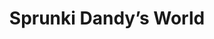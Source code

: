 ---
slug: sprunki-dandys-world
title: Sprunki Dandy’s World
description: "Sprunki Dandy’s World is an exciting online game. Play for free directly in your browser!"
icon: /images/popular_mods/Sprunki Dandys World.png
url: https://html-classic.itch.zone/html/11721752/index.html
previewImage: /images/popular_mods/Sprunki Dandys World.png
type: popular mods

# SEO配置
seo:
  title: "Sprunki Dandy’s World - Play Free Online Game | Fun Browser Games"
  description: "Sprunki Dandy’s World - Play this fun online game for free in your browser. No download required!"
  ogImage: "/images/popular_mods/Sprunki Dandys World.png"
  keywords: "sprunki-dandys-world, online game, browser game, free game, popular mods game, play online"

videoUrls:
  - https://www.youtube.com/embed/example1
  - https://www.youtube.com/embed/example2

whyPlay:
  title: "Why Play Sprunki Dandy’s World?"
  items:
    - "Immersive Gameplay: Sprunki Dandy’s World offers an engaging and immersive gaming experience that will keep you entertained for hours"
    - "Challenging Levels: Test your skills with increasingly difficult challenges and obstacles"
    - "Beautiful Graphics: Enjoy stunning visuals and smooth animations that bring the game world to life"
    - "Regular Updates: New content and features are added regularly to keep the game fresh and exciting"
    - "Free to Play: Experience all the fun without spending a penny"
    - "Community Features: Connect with other players, share strategies, and compete for high scores"
    - "Cross-Platform: Play on any device with a web browser, no downloads required"

features:
  title: "Key Features of Sprunki Dandy’s World"
  image: "/images/popular_mods/Sprunki Dandys World.png"
  items:
    - "Intuitive Controls: Easy to learn controls make Sprunki Dandy’s World accessible for players of all skill levels"
    - "Multiple Game Modes: Enjoy various gameplay options that provide different challenges and experiences"
    - "Character Customization: Personalize your gaming experience with unique characters and items"
    - "Achievement System: Complete special tasks to earn rewards and recognition"
    - "Leaderboards: Compete with players worldwide and see who can achieve the highest scores"

characteristics:
  title: "Game Characteristics"
  image: "/images/popular_mods/Sprunki Dandys World.png"
  items:
    - "Genre: Popular mods game with elements of strategy and skill"
    - "Difficulty: Suitable for both casual gamers and those seeking a challenge"
    - "Play Time: Quick sessions or extended gameplay, depending on your preference"
    - "Art Style: Vibrant and engaging visuals that enhance the gaming experience"
    - "Sound Design: Immersive audio that complements the gameplay perfectly"

info: "Sprunki Dandy’s World is an exciting online game that offers players a unique and engaging gaming experience. With its intuitive controls, stunning visuals, and challenging gameplay, Sprunki Dandy’s World provides hours of entertainment for players of all ages and skill levels. Whether you're looking for a quick gaming session during a break or an extended play session, Sprunki Dandy’s World delivers an immersive experience that will keep you coming back for more. The game features multiple levels of increasing difficulty, ensuring that players are constantly challenged as they progress. With regular updates adding new content and features, Sprunki Dandy’s World remains fresh and exciting, providing endless entertainment options for its growing community of players."

howToPlayIntro: "Welcome to Sprunki Dandy’s World! This guide will walk you through the basics and help you master the game. Whether you're a beginner or looking to improve your skills, these tips and instructions will enhance your gaming experience."

howToPlaySteps:
  - title: "Getting Started"
    description: "Begin your Sprunki Dandy’s World adventure by familiarizing yourself with the controls. Use your keyboard or mouse to navigate through the game interface. The tutorial will guide you through the basic mechanics and help you understand the objectives."
  - title: "Understanding the Objectives"
    description: "In Sprunki Dandy’s World, your main goal is to progress through levels by completing specific objectives. Each level presents unique challenges that require different strategies and approaches."
  - title: "Mastering the Controls"
    description: "Practice using the controls to improve your precision and reaction time. Sprunki Dandy’s World requires quick reflexes and strategic thinking to overcome obstacles and defeat opponents."
  - title: "Utilizing Power-ups"
    description: "Collect power-ups throughout the game to enhance your abilities and overcome difficult challenges. Each power-up offers unique advantages that can be crucial for success."
  - title: "Developing Strategies"
    description: "As you progress in Sprunki Dandy’s World, develop effective strategies for different scenarios. Analyze patterns, anticipate challenges, and adapt your approach to maximize your performance."

faq:
  title: "Frequently Asked Questions about Sprunki Dandy’s World"
  items:
    - question: "Is Sprunki Dandy’s World free to play?"
      answer: "Yes, Sprunki Dandy’s World is completely free to play directly in your web browser. No downloads or purchases are required to enjoy the full game experience."
    - question: "Can I play Sprunki Dandy’s World on mobile devices?"
      answer: "Yes, Sprunki Dandy’s World is optimized for both desktop and mobile play. You can enjoy the game on any device with a web browser and internet connection."
    - question: "Are there any in-game purchases?"
      answer: "While Sprunki Dandy’s World is free to play, there may be optional in-game purchases available for cosmetic items or additional features that don't affect core gameplay."
    - question: "How often is Sprunki Dandy’s World updated?"
      answer: "The developers regularly update Sprunki Dandy’s World with new content, features, and improvements based on player feedback and game performance."
    - question: "Can I play Sprunki Dandy’s World offline?"
      answer: "Currently, Sprunki Dandy’s World requires an internet connection to play as it's a browser-based online game."
    - question: "Is Sprunki Dandy’s World suitable for children?"
      answer: "Yes, Sprunki Dandy’s World is designed to be family-friendly and suitable for players of all ages."
    - question: "How do I report bugs or issues?"
      answer: "If you encounter any problems while playing Sprunki Dandy’s World, you can report them through the game's support page or contact the developers directly through their website."
    - question: "Still Have Questions?"
      answer: "If you have additional questions about Sprunki Dandy’s World that aren't covered in this FAQ, please visit our support center or contact our customer service team for assistance."
---